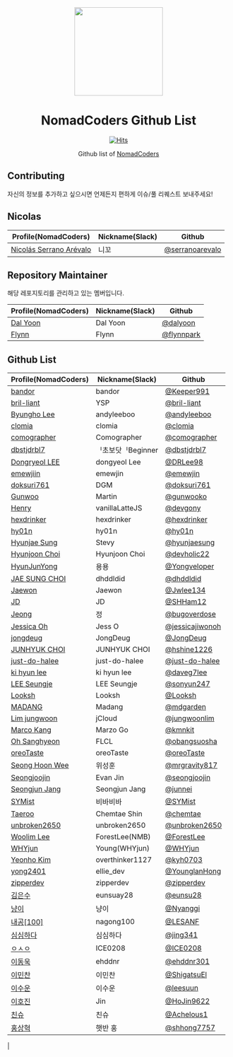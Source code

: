 <div align="center">
  <a href="https://nomadcoders.co/" alt="NomadCoders">
    <img src="./images/NomadCoders.png" width="200" height="200">
  </a>

# NomadCoders Github List

[![Hits](https://hits.seeyoufarm.com/api/count/incr/badge.svg?url=https%3A%2F%2Fgithub.com%2Fnomadcoders%2Fnomadcoders-github-list&count_bg=%23FF9500&title_bg=%23555555&icon=&icon_color=%23E7E7E7&title=hits&edge_flat=false)](https://hits.seeyoufarm.com)

Github list of [NomadCoders](https://nomadcoders.co/)

</div>

## Contributing

자신의 정보를 추가하고 싶으시면 언제든지 편하게 이슈/풀 리퀘스트 보내주세요!

## Nicolas

| Profile(NomadCoders)                                                   | Nickname(Slack) | Github                                               |
| ---------------------------------------------------------------------- | --------------- | ---------------------------------------------------- |
| [Nicolás Serrano Arévalo](https://nomadcoders.co/users/serranoarevalo) | 니꼬            | [@serranoarevalo](https://github.com/serranoarevalo) |

## Repository Maintainer

해당 레포지토리를 관리하고 있는 멤버입니다.

| Profile(NomadCoders)                                 | Nickname(Slack) | Github                                     |
| ---------------------------------------------------- | --------------- | ------------------------------------------ |
| [Dal Yoon](https://nomadcoders.co/users/yeodal.yoon) | Dal Yoon        | [@dalyoon](https://github.com/dalyoon)     |
| [Flynn](https://nomadcoders.co/users/flynnpark)      | Flynn           | [@flynnpark](https://github.com/flynnpark) |

## Github List

| Profile(NomadCoders)                                        | Nickname(Slack)  | Github                                               |
| ----------------------------------------------------------- | ---------------- | ---------------------------------------------------- |
| [bandor](https://nomadcoders.co/users/bandor)               | bandor           | [@Keeper991](https://github.com/Keeper991)           |
| [bril-liant](https://nomadcoders.co/users/brilliant)        | YSP              | [@bril-liant](https://github.com/bril-liant)         |
| [Byungho Lee](https://nomadcoders.co/users/andyleeboo92)    | andyleeboo       | [@andyleeboo](https://github.com/andyleeboo)         |
| [clomia](https://nomadcoders.co/users/clomia)               | clomia           | [@clomia](https://github.com/clomia)                 |
| [comographer](https://nomadcoders.co/users/kimgeunmo)       | Comographer      | [@comographer](https://github.com/comographer)       |
| [dbstjdrbl7](https://nomadcoders.co/users/dbstjdrbl7)       | ᅵ초보닷ᅵBeginner | [@dbstjdrbl7](https://github.com/dbstjdrbl7)         |
| [Dongryeol LEE](https://nomadcoders.co/users/dongyeol01)    | dongyeol Lee     | [@DRLee98](https://github.com/DRLee98)               |
| [emewjiin](https://nomadcoders.co/users/emewjin)            | emewjin          | [@emewjin](https://github.com/emewjin)               |
| [doksuri761](https://nomadcoders.co/users/factorio)         | DGM              | [@doksuri761](https://github.com/doksuri761)         |
| [Gunwoo](https://nomadcoders.co/users/gunwoo.dev)           | Martin           | [@gunwooko](https://github.com/gunwooko)             |
| [Henry](https://nomadcoders.co/users/vanillalattejs)        | vanillaLatteJS   | [@devgony](https://github.com/devgony)               |
| [hexdrinker](https://nomadcoders.co/users/hexdrinker)       | hexdrinker       | [@hexdrinker](https://github.com/hexdrinker)         |
| [hy01n](https://nomadcoders.co/users/hobbyhyoin)            | hy01n            | [@hy01n](https://github.com/hy01n)                   |
| [Hyunjae Sung](https://nomadcoders.co/users/stevy)          | Stevy            | [@hyunjaesung](https://github.com/hyunjaesung)       |
| [Hyunjoon Choi](https://nomadcoders.co/users/devholic)      | Hyunjoon Choi    | [@devholic22](https://github.com/devholic22)         |
| [HyunJunYong](https://nomadcoders.co/users/yongyong)        | 용용             | [@Yongveloper](https://github.com/Yongveloper)       |
| [JAE SUNG CHOI](https://nomadcoders.co/users/dhddldid04)    | dhddldid         | [@dhddldid](https://github.com/dhddldid)             |
| [Jaewon](https://nomadcoders.co/users/jwlee134)             | Jaewon           | [@Jwlee134](https://github.com/Jwlee134)             |
| [JD](https://nomadcoders.co/users/sanham1992)               | JD               | [@SHHam12](https://github.com/SHHam12)               |
| [Jeong](https://nomadcoders.co/users/bugod)                 | 정               | [@bugoverdose](https://github.com/bugoverdose)       |
| [Jessica Oh](https://nomadcoders.co/users/joh)              | Jess O           | [@jessicajiwonoh](https://github.com/jessicajiwonoh) |
| [jongdeug](https://nomadcoders.co/users/jongdeug)           | JongDeug         | [@JongDeug](https://github.com/JongDeug)             |
| [JUNHYUK CHOI](https://nomadcoders.co/users/hshine1226)     | JUNHYUK CHOI     | [@hshine1226](https://github.com/hshine1226)         |
| [just-do-halee](https://nomadcoders.co/users/dohalee)       | just-do-halee    | [@just-do-halee](https://github.com/just-do-halee)   |
| [ki hyun lee](https://nomadcoders.co/users/daveg7lee)       | ki hyun lee      | [@daveg7lee](https://github.com/daveg7lee)           |
| [LEE Seungje](https://nomadcoders.co/users/sonyun24)        | LEE Seungje      | [@sonyun247](https://github.com/sonyun247)           |
| [Looksh](https://nomadcoders.co/users/lookshdev)            | Looksh           | [@Looksh](https://github.com/Looksh)                 |
| [MADANG](https://nomadcoders.co/users/madanggarden)         | Madang           | [@mdgarden](https://github.com/mdgarden)             |
| [Lim jungwoon](https://nomadcoders.co/users/wypo23)         | jCloud           | [@jungwoonlim](https://github.com/jungwoonlim)       |
| [Marco Kang](https://nomadcoders.co/users/kmnkit)           | Marzo Go         | [@kmnkit](https://github.com/kmnkit)                 |
| [Oh Sanghyeon](https://nomadcoders.co/users/obangsuosha)    | FLCL             | [@obangsuosha](https://github.com/obangsuosha)       |
| [oreoTaste](https://nomadcoders.co/users/oreotaste)         | oreoTaste        | [@oreoTaste](https://github.com/oreoTaste)           |
| [Seong Hoon Wee](https://nomadcoders.co/users/mrgravity817) | 위성훈           | [@mrgravity817](https://github.com/mrgravity817)     |
| [Seongjoojin](https://nomadcoders.co/users/qpyou1234)       | Evan Jin         | [@seongjoojin](https://github.com/seongjoojin)       |
| [Seongjun Jang](https://nomadcoders.co/users/peinguin77)    | Seongjun Jang    | [@junnei](https://github.com/junnei)                 |
| [SYMist](https://nomadcoders.co/users/mmist0226)            | 비바비바         | [@SYMist](https://github.com/SYMist)                 |
| [Taeroo](https://nomadcoders.co/users/taeroo612)            | Chemtae Shin     | [@chemtae](https://github.com/chemtae)               |
| [unbroken2650](https://nomadcoders.co/users/unbroken2650)         | unbroken2650          | [@unbroken2650](https://github.com/unbroken2650)        
| [Woolim Lee](https://nomadcoders.co/users/forestlee)        | ForestLee(NMB)   | [@ForestLee](https://github.com/ForestLee0513)       |
| [WHYjun](https://nomadcoders.co/users/whyjun)               | Young(WHYjun)    | [@WHYjun](https://github.com/WHYjun)                 |
| [Yeonho Kim](https://nomadcoders.co/users/kyh0703)          | overthinker1127  | [@kyh0703](https://github.com/kyh0703)               |
| [yong2401](https://nomadcoders.co/users/yong2401)           | ellie_dev        | [@YounglanHong](https://github.com/YounglanHong)     |
| [zipperdev](https://nomadcoders.co/users/zipperdev)         | zipperdev        | [@zipperdev](https://github.com/zipperdev)           |
| [김은수](https://nomadcoders.co/users/eunsuay28)            | eunsuay28        | [@eunsu28](https://github.com/eunsu28)               |
| [냥이](https://nomadcoders.co/users/taewoo0904)             | 냥이             | [@Nyanggi](https://github.com/Nyanggi)               |
| [내공[100]](https://nomadcoders.co/users/nagong100)         | nagong100        | [@LESANF](https://github.com/LESANF)                 |
| [심심하다](https://nomadcoders.co/users/legendpig)          | 심심하다         | [@jing341](https://github.com/jing341)               |
| [ㅇㅅㅇ](https://nomadcoders.co/users/ice0208)              | ICE0208          | [@ICE0208](https://github.com/ICE0208)               |
| [이동욱](https://nomadcoders.co/users/ehddnr)               | ehddnr           | [@ehddnr301](https://github.com/ehddnr301)           |
| [이민찬](https://nomadcoders.co/users/shigatsu970704)       | 이민찬           | [@ShigatsuEl](https://github.com/ShigatsuEl)         |
| [이수운](https://nomadcoders.co/users/sktjsvy2)             | 이수운           | [@leesuun](https://github.com/leesuun)               |
| [이호진](https://nomadcoders.co/users/kiss0104040)          | Jin              | [@HoJin9622](https://github.com/HoJin9622)           |
| [친슈](https://nomadcoders.co/users/koreanjs)               | 친슈             | [@Achelous1](https://github.com/Achelous1)           |
| [홍상혁](https://nomadcoders.co/users/ghdtkdgur123)         | 햇반 홍          | [@shhong7757](https://github.com/shhong7757)         |
 | 

